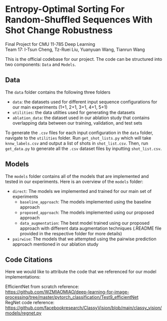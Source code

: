 # Entropy-Optimal Sorting For Random-Shuffled Sequences With Shot Change Robustness
Final Project for CMU 11-785 Deep Learning  
Team 17: I-Tsun Cheng, Tz-Ruei Liu, Yuanyuan Wang, Tianrun Wang

This is the official codebase for our project. The code can be structured into two components: ``Data`` and ``Models``.

## Data
The ``data`` folder contains the following three folders
- ``data``: the datasets used for different input sequence configurations for our main experiments (1+1, 2+1, 3+1, 4+1, 5+1)
- ``utilities``: the data utilties used for generating the datasets
- ``ablation_data``: the dataset used in our ablation study that contains overlapping data between our training, validation, and test sets

To generate the ``.csv`` files for each input configuration in the ``data`` folder, navigate to the ``utilities`` folder. Run ``get_shot_lists.py`` which will take ``knnw_labels.csv`` and output a list of shots in ``shot_list.csv``. Then, run ``get_data.py`` to generate all the ``.csv`` dataset files by inputting ``shot_list.csv``.

## Models
The ``models`` folder contains all of the models that are implemented and tested in our experiments. Here is an overview of the ``models`` folder:
- ``direct``: The models we implemented and trained for our main set of experiments
    - ``baseline_approach``: The models implemented using the baseline approach
    - ``proposed_approach``: The models implemented using our proposed approach
    - ``data_augmentation``: The best model trained using our proposed approach with different data augmentation techniques (.README file provided in the respective folder for more details)
- ``pairwise``: The models that we attempted using the pairwise prediction approach mentioned in our ablation study



## Code Citations
Here we would like to attribute the code that we referenced for our model implementations:

EfficientNet from scratch reference: https://github.com/WZMIAOMIAO/deep-learning-for-image-processing/tree/master/pytorch_classification/Test9_efficientNet  
RegNet code reference: https://github.com/facebookresearch/ClassyVision/blob/main/classy_vision/models/regnet.py


